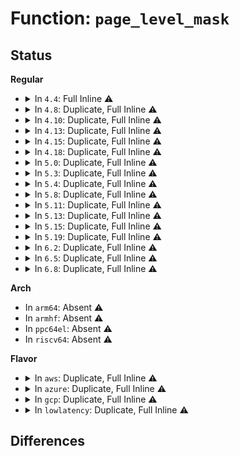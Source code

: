 # Function: <code>page_level_mask</code>

## Status
<b>Regular</b>
<ul>
<li>
<details>
<summary>In <code>4.4</code>: Full Inline ⚠️</summary>

**Collision:** Unique Static

**Inline:** Full

**Transformation:** False

**Instances:**

```
In arch/x86/mm/pageattr.c (ffffffff8106d96a)
Location: arch/x86/include/asm/pgtable.h:870
Inline: True
Inline callers:
  - arch/x86/mm/pageattr.c:__change_page_attr
```
</details>
</li>
<li>
<details>
<summary>In <code>4.8</code>: Duplicate, Full Inline ⚠️</summary>

**Collision:** Static Duplication

**Inline:** Full

**Transformation:** False

**Instances:**

```
In arch/x86/mm/pageattr.c (0)
Location: arch/x86/include/asm/pgtable.h:918
Inline: True
```
```
In arch/x86/mm/kmmio.c (ffffffff81074c90)
Location: arch/x86/include/asm/pgtable.h:918
Inline: True
Inline callers:
  - arch/x86/mm/kmmio.c:kmmio_handler
  - arch/x86/mm/kmmio.c:get_kmmio_fault_page
  - arch/x86/mm/kmmio.c:kmmio_page_list
```
</details>
</li>
<li>
<details>
<summary>In <code>4.10</code>: Duplicate, Full Inline ⚠️</summary>

**Collision:** Static Duplication

**Inline:** Full

**Transformation:** False

**Instances:**

```
In arch/x86/mm/pageattr.c (0)
Location: arch/x86/include/asm/pgtable.h:918
Inline: True
```
```
In arch/x86/mm/kmmio.c (ffffffff81078810)
Location: arch/x86/include/asm/pgtable.h:918
Inline: True
Inline callers:
  - arch/x86/mm/kmmio.c:kmmio_handler
  - arch/x86/mm/kmmio.c:get_kmmio_fault_page
  - arch/x86/mm/kmmio.c:kmmio_page_list
```
</details>
</li>
<li>
<details>
<summary>In <code>4.13</code>: Duplicate, Full Inline ⚠️</summary>

**Collision:** Static Duplication

**Inline:** Full

**Transformation:** False

**Instances:**

```
In arch/x86/mm/pageattr.c (0)
Location: arch/x86/include/asm/pgtable.h:1124
Inline: True
```
```
In arch/x86/mm/kmmio.c (ffffffff81077140)
Location: arch/x86/include/asm/pgtable.h:1124
Inline: True
Inline callers:
  - arch/x86/mm/kmmio.c:kmmio_handler
  - arch/x86/mm/kmmio.c:get_kmmio_fault_page
  - arch/x86/mm/kmmio.c:kmmio_page_list
```
</details>
</li>
<li>
<details>
<summary>In <code>4.15</code>: Duplicate, Full Inline ⚠️</summary>

**Collision:** Static Duplication

**Inline:** Full

**Transformation:** False

**Instances:**

```
In arch/x86/mm/pageattr.c (0)
Location: arch/x86/include/asm/pgtable.h:1143
Inline: True
```
```
In arch/x86/mm/kmmio.c (ffffffff8107d480)
Location: arch/x86/include/asm/pgtable.h:1143
Inline: True
Inline callers:
  - arch/x86/mm/kmmio.c:kmmio_handler
  - arch/x86/mm/kmmio.c:get_kmmio_fault_page
  - arch/x86/mm/kmmio.c:kmmio_page_list
```
```
In arch/x86/mm/mem_encrypt.c (0)
Location: arch/x86/include/asm/pgtable.h:1143
Inline: True
```
</details>
</li>
<li>
<details>
<summary>In <code>4.18</code>: Duplicate, Full Inline ⚠️</summary>

**Collision:** Static Duplication

**Inline:** Full

**Transformation:** False

**Instances:**

```
In arch/x86/mm/pageattr.c (0)
Location: arch/x86/include/asm/pgtable.h:1209
Inline: True
```
```
In arch/x86/mm/kmmio.c (ffffffff81080490)
Location: arch/x86/include/asm/pgtable.h:1209
Inline: True
Inline callers:
  - arch/x86/mm/kmmio.c:kmmio_handler
  - arch/x86/mm/kmmio.c:get_kmmio_fault_page
  - arch/x86/mm/kmmio.c:kmmio_page_list
```
```
In arch/x86/mm/mem_encrypt.c (0)
Location: arch/x86/include/asm/pgtable.h:1209
Inline: True
```
</details>
</li>
<li>
<details>
<summary>In <code>5.0</code>: Duplicate, Full Inline ⚠️</summary>

**Collision:** Static Duplication

**Inline:** Full

**Transformation:** False

**Instances:**

```
In arch/x86/mm/pageattr.c (0)
Location: arch/x86/include/asm/pgtable.h:1298
Inline: True
```
```
In arch/x86/mm/kmmio.c (ffffffff81086ff0)
Location: arch/x86/include/asm/pgtable.h:1298
Inline: True
Inline callers:
  - arch/x86/mm/kmmio.c:kmmio_handler
  - arch/x86/mm/kmmio.c:get_kmmio_fault_page
  - arch/x86/mm/kmmio.c:kmmio_page_list
```
```
In arch/x86/mm/mem_encrypt.c (0)
Location: arch/x86/include/asm/pgtable.h:1298
Inline: True
```
</details>
</li>
<li>
<details>
<summary>In <code>5.3</code>: Duplicate, Full Inline ⚠️</summary>

**Collision:** Static Duplication

**Inline:** Full

**Transformation:** False

**Instances:**

```
In arch/x86/mm/pageattr.c (0)
Location: arch/x86/include/asm/pgtable.h:1318
Inline: True
```
```
In arch/x86/mm/kmmio.c (ffffffff8108abb0)
Location: arch/x86/include/asm/pgtable.h:1318
Inline: True
Inline callers:
  - arch/x86/mm/kmmio.c:kmmio_handler
  - arch/x86/mm/kmmio.c:get_kmmio_fault_page
  - arch/x86/mm/kmmio.c:kmmio_page_list
```
```
In arch/x86/mm/mem_encrypt.c (0)
Location: arch/x86/include/asm/pgtable.h:1318
Inline: True
```
</details>
</li>
<li>
<details>
<summary>In <code>5.4</code>: Duplicate, Full Inline ⚠️</summary>

**Collision:** Static Duplication

**Inline:** Full

**Transformation:** False

**Instances:**

```
In arch/x86/mm/pageattr.c (0)
Location: arch/x86/include/asm/pgtable.h:1318
Inline: True
```
```
In arch/x86/mm/kmmio.c (ffffffff8108b820)
Location: arch/x86/include/asm/pgtable.h:1318
Inline: True
Inline callers:
  - arch/x86/mm/kmmio.c:kmmio_handler
  - arch/x86/mm/kmmio.c:get_kmmio_fault_page
  - arch/x86/mm/kmmio.c:kmmio_page_list
```
```
In arch/x86/mm/mem_encrypt.c (0)
Location: arch/x86/include/asm/pgtable.h:1318
Inline: True
```
</details>
</li>
<li>
<details>
<summary>In <code>5.8</code>: Duplicate, Full Inline ⚠️</summary>

**Collision:** Static Duplication

**Inline:** Full

**Transformation:** False

**Instances:**

```
In arch/x86/mm/pat/set_memory.c (0)
Location: arch/x86/include/asm/pgtable.h:1279
Inline: True
```
```
In arch/x86/mm/kmmio.c (ffffffff81092960)
Location: arch/x86/include/asm/pgtable.h:1279
Inline: True
Inline callers:
  - arch/x86/mm/kmmio.c:add_kmmio_fault_page
  - arch/x86/mm/kmmio.c:kmmio_handler
  - arch/x86/mm/kmmio.c:get_kmmio_fault_page
  - arch/x86/mm/kmmio.c:get_kmmio_fault_page
```
```
In arch/x86/mm/mem_encrypt.c (0)
Location: arch/x86/include/asm/pgtable.h:1279
Inline: True
```
</details>
</li>
<li>
<details>
<summary>In <code>5.11</code>: Duplicate, Full Inline ⚠️</summary>

**Collision:** Static Duplication

**Inline:** Full

**Transformation:** False

**Instances:**

```
In arch/x86/kernel/sev-es.c (ffffffff81083738)
Location: arch/x86/include/asm/pgtable.h:1275
Inline: True
```
```
In arch/x86/mm/pat/set_memory.c (0)
Location: arch/x86/include/asm/pgtable.h:1275
Inline: True
```
```
In arch/x86/mm/kmmio.c (ffffffff81091ff0)
Location: arch/x86/include/asm/pgtable.h:1275
Inline: True
Inline callers:
  - arch/x86/mm/kmmio.c:add_kmmio_fault_page
  - arch/x86/mm/kmmio.c:kmmio_handler
  - arch/x86/mm/kmmio.c:get_kmmio_fault_page
  - arch/x86/mm/kmmio.c:get_kmmio_fault_page
```
```
In arch/x86/mm/mem_encrypt.c (0)
Location: arch/x86/include/asm/pgtable.h:1275
Inline: True
```
</details>
</li>
<li>
<details>
<summary>In <code>5.13</code>: Duplicate, Full Inline ⚠️</summary>

**Collision:** Static Duplication

**Inline:** Full

**Transformation:** False

**Instances:**

```
In arch/x86/kernel/sev.c (ffffffff81083c9d)
Location: arch/x86/include/asm/pgtable.h:1275
Inline: True
```
```
In arch/x86/mm/pat/set_memory.c (ffffffff8108e7a5)
Location: arch/x86/include/asm/pgtable.h:1275
Inline: True
Inline callers:
  - arch/x86/mm/pat/set_memory.c:__should_split_large_page
```
```
In arch/x86/mm/kmmio.c (ffffffff81092ba8)
Location: arch/x86/include/asm/pgtable.h:1275
Inline: True
Inline callers:
  - arch/x86/mm/kmmio.c:register_kmmio_probe
  - arch/x86/mm/kmmio.c:kmmio_handler
  - arch/x86/mm/kmmio.c:get_kmmio_fault_page
  - arch/x86/mm/kmmio.c:get_kmmio_fault_page
```
```
In arch/x86/mm/mem_encrypt.c (ffffffff831e0c9b)
Location: arch/x86/include/asm/pgtable.h:1275
Inline: True
Inline callers:
  - arch/x86/mm/mem_encrypt.c:early_set_memory_enc_dec
```
</details>
</li>
<li>
<details>
<summary>In <code>5.15</code>: Duplicate, Full Inline ⚠️</summary>

**Collision:** Static Duplication

**Inline:** Full

**Transformation:** False

**Instances:**

```
In arch/x86/kernel/sev.c (ffffffff81092e4b)
Location: arch/x86/include/asm/pgtable.h:1246
Inline: True
```
```
In arch/x86/mm/pat/set_memory.c (ffffffff8109e28f)
Location: arch/x86/include/asm/pgtable.h:1246
Inline: True
Inline callers:
  - arch/x86/mm/pat/set_memory.c:__should_split_large_page
```
```
In arch/x86/mm/kmmio.c (ffffffff810a2ae0)
Location: arch/x86/include/asm/pgtable.h:1246
Inline: True
Inline callers:
  - arch/x86/mm/kmmio.c:kmmio_handler
  - arch/x86/mm/kmmio.c:get_kmmio_fault_page
  - arch/x86/mm/kmmio.c:kmmio_page_list
```
```
In arch/x86/mm/mem_encrypt.c (ffffffff832c436d)
Location: arch/x86/include/asm/pgtable.h:1246
Inline: True
Inline callers:
  - arch/x86/mm/mem_encrypt.c:early_set_memory_enc_dec
```
</details>
</li>
<li>
<details>
<summary>In <code>5.19</code>: Duplicate, Full Inline ⚠️</summary>

**Collision:** Static Duplication

**Inline:** Full

**Transformation:** False

**Instances:**

```
In arch/x86/kernel/sev.c (ffffffff810a537f)
Location: arch/x86/include/asm/pgtable.h:1263
Inline: True
```
```
In arch/x86/mm/pat/set_memory.c (ffffffff810b1bf3)
Location: arch/x86/include/asm/pgtable.h:1263
Inline: True
Inline callers:
  - arch/x86/mm/pat/set_memory.c:__should_split_large_page
```
```
In arch/x86/mm/kmmio.c (ffffffff810b7107)
Location: arch/x86/include/asm/pgtable.h:1263
Inline: True
Inline callers:
  - arch/x86/mm/kmmio.c:kmmio_handler
  - arch/x86/mm/kmmio.c:get_kmmio_fault_page
  - arch/x86/mm/kmmio.c:kmmio_page_list
```
```
In arch/x86/mm/mem_encrypt_amd.c (ffffffff83476d2f)
Location: arch/x86/include/asm/pgtable.h:1263
Inline: True
Inline callers:
  - arch/x86/mm/mem_encrypt_amd.c:early_set_memory_enc_dec
  - arch/x86/mm/mem_encrypt_amd.c:enc_dec_hypercall
```
</details>
</li>
<li>
<details>
<summary>In <code>6.2</code>: Duplicate, Full Inline ⚠️</summary>

**Collision:** Static Duplication

**Inline:** Full

**Transformation:** False

**Instances:**

```
In arch/x86/kernel/sev.c (ffffffff810bdb0e)
Location: arch/x86/include/asm/pgtable.h:1281
Inline: True
```
```
In arch/x86/mm/pat/set_memory.c (ffffffff810cc374)
Location: arch/x86/include/asm/pgtable.h:1281
Inline: True
Inline callers:
  - arch/x86/mm/pat/set_memory.c:__should_split_large_page
```
```
In arch/x86/mm/kmmio.c (ffffffff810d25d7)
Location: arch/x86/include/asm/pgtable.h:1281
Inline: True
Inline callers:
  - arch/x86/mm/kmmio.c:kmmio_handler
  - arch/x86/mm/kmmio.c:get_kmmio_fault_page
  - arch/x86/mm/kmmio.c:kmmio_page_list
```
```
In arch/x86/mm/mem_encrypt_amd.c (ffffffff83ea00fc)
Location: arch/x86/include/asm/pgtable.h:1281
Inline: True
Inline callers:
  - arch/x86/mm/mem_encrypt_amd.c:early_set_memory_enc_dec
  - arch/x86/mm/mem_encrypt_amd.c:enc_dec_hypercall
```
</details>
</li>
<li>
<details>
<summary>In <code>6.5</code>: Duplicate, Full Inline ⚠️</summary>

**Collision:** Static Duplication

**Inline:** Full

**Transformation:** False

**Instances:**

```
In arch/x86/kernel/sev.c (ffffffff810c117e)
Location: arch/x86/include/asm/pgtable.h:1282
Inline: True
```
```
In arch/x86/mm/pat/set_memory.c (ffffffff810cf994)
Location: arch/x86/include/asm/pgtable.h:1282
Inline: True
Inline callers:
  - arch/x86/mm/pat/set_memory.c:__should_split_large_page
```
```
In arch/x86/mm/kmmio.c (ffffffff810d5a47)
Location: arch/x86/include/asm/pgtable.h:1282
Inline: True
Inline callers:
  - arch/x86/mm/kmmio.c:kmmio_handler
  - arch/x86/mm/kmmio.c:get_kmmio_fault_page
  - arch/x86/mm/kmmio.c:kmmio_page_list
```
```
In arch/x86/mm/mem_encrypt_amd.c (ffffffff836c4275)
Location: arch/x86/include/asm/pgtable.h:1282
Inline: True
Inline callers:
  - arch/x86/mm/mem_encrypt_amd.c:early_set_memory_enc_dec
  - arch/x86/mm/mem_encrypt_amd.c:enc_dec_hypercall
```
</details>
</li>
<li>
<details>
<summary>In <code>6.8</code>: Duplicate, Full Inline ⚠️</summary>

**Collision:** Static Duplication

**Inline:** Full

**Transformation:** False

**Instances:**

```
In arch/x86/kernel/sev.c (ffffffff810c85de)
Location: arch/x86/include/asm/pgtable.h:1505
Inline: True
```
```
In arch/x86/mm/pat/set_memory.c (ffffffff810d8074)
Location: arch/x86/include/asm/pgtable.h:1505
Inline: True
Inline callers:
  - arch/x86/mm/pat/set_memory.c:__should_split_large_page
```
```
In arch/x86/mm/kmmio.c (ffffffff810de277)
Location: arch/x86/include/asm/pgtable.h:1505
Inline: True
Inline callers:
  - arch/x86/mm/kmmio.c:kmmio_handler
  - arch/x86/mm/kmmio.c:get_kmmio_fault_page
  - arch/x86/mm/kmmio.c:kmmio_page_list
```
```
In arch/x86/mm/mem_encrypt_amd.c (ffffffff838f4ef5)
Location: arch/x86/include/asm/pgtable.h:1505
Inline: True
Inline callers:
  - arch/x86/mm/mem_encrypt_amd.c:early_set_memory_enc_dec
  - arch/x86/mm/mem_encrypt_amd.c:enc_dec_hypercall
```
</details>
</li>
</ul>
<b>Arch</b>
<ul>
<li>
In <code>arm64</code>: Absent ⚠️
</li>
<li>
In <code>armhf</code>: Absent ⚠️
</li>
<li>
In <code>ppc64el</code>: Absent ⚠️
</li>
<li>
In <code>riscv64</code>: Absent ⚠️
</li>
</ul>
<b>Flavor</b>
<ul>
<li>
<details>
<summary>In <code>aws</code>: Duplicate, Full Inline ⚠️</summary>

**Collision:** Static Duplication

**Inline:** Full

**Transformation:** False

**Instances:**

```
In arch/x86/mm/pageattr.c (0)
Location: arch/x86/include/asm/pgtable.h:1318
Inline: True
```
```
In arch/x86/mm/kmmio.c (ffffffff8108a7e0)
Location: arch/x86/include/asm/pgtable.h:1318
Inline: True
Inline callers:
  - arch/x86/mm/kmmio.c:kmmio_handler
  - arch/x86/mm/kmmio.c:get_kmmio_fault_page
  - arch/x86/mm/kmmio.c:kmmio_page_list
```
```
In arch/x86/mm/mem_encrypt.c (0)
Location: arch/x86/include/asm/pgtable.h:1318
Inline: True
```
</details>
</li>
<li>
<details>
<summary>In <code>azure</code>: Duplicate, Full Inline ⚠️</summary>

**Collision:** Static Duplication

**Inline:** Full

**Transformation:** False

**Instances:**

```
In arch/x86/mm/pageattr.c (0)
Location: arch/x86/include/asm/pgtable.h:1318
Inline: True
```
```
In arch/x86/mm/kmmio.c (ffffffff81079350)
Location: arch/x86/include/asm/pgtable.h:1318
Inline: True
Inline callers:
  - arch/x86/mm/kmmio.c:kmmio_handler
  - arch/x86/mm/kmmio.c:get_kmmio_fault_page
  - arch/x86/mm/kmmio.c:kmmio_page_list
```
```
In arch/x86/mm/mem_encrypt.c (0)
Location: arch/x86/include/asm/pgtable.h:1318
Inline: True
```
</details>
</li>
<li>
<details>
<summary>In <code>gcp</code>: Duplicate, Full Inline ⚠️</summary>

**Collision:** Static Duplication

**Inline:** Full

**Transformation:** False

**Instances:**

```
In arch/x86/mm/pageattr.c (0)
Location: arch/x86/include/asm/pgtable.h:1318
Inline: True
```
```
In arch/x86/mm/kmmio.c (ffffffff8108a790)
Location: arch/x86/include/asm/pgtable.h:1318
Inline: True
Inline callers:
  - arch/x86/mm/kmmio.c:kmmio_handler
  - arch/x86/mm/kmmio.c:get_kmmio_fault_page
  - arch/x86/mm/kmmio.c:kmmio_page_list
```
```
In arch/x86/mm/mem_encrypt.c (0)
Location: arch/x86/include/asm/pgtable.h:1318
Inline: True
```
</details>
</li>
<li>
<details>
<summary>In <code>lowlatency</code>: Duplicate, Full Inline ⚠️</summary>

**Collision:** Static Duplication

**Inline:** Full

**Transformation:** False

**Instances:**

```
In arch/x86/mm/pageattr.c (0)
Location: arch/x86/include/asm/pgtable.h:1318
Inline: True
```
```
In arch/x86/mm/kmmio.c (ffffffff8108ca50)
Location: arch/x86/include/asm/pgtable.h:1318
Inline: True
Inline callers:
  - arch/x86/mm/kmmio.c:kmmio_handler
  - arch/x86/mm/kmmio.c:get_kmmio_fault_page
  - arch/x86/mm/kmmio.c:kmmio_page_list
```
```
In arch/x86/mm/mem_encrypt.c (0)
Location: arch/x86/include/asm/pgtable.h:1318
Inline: True
```
</details>
</li>
</ul>

## Differences
